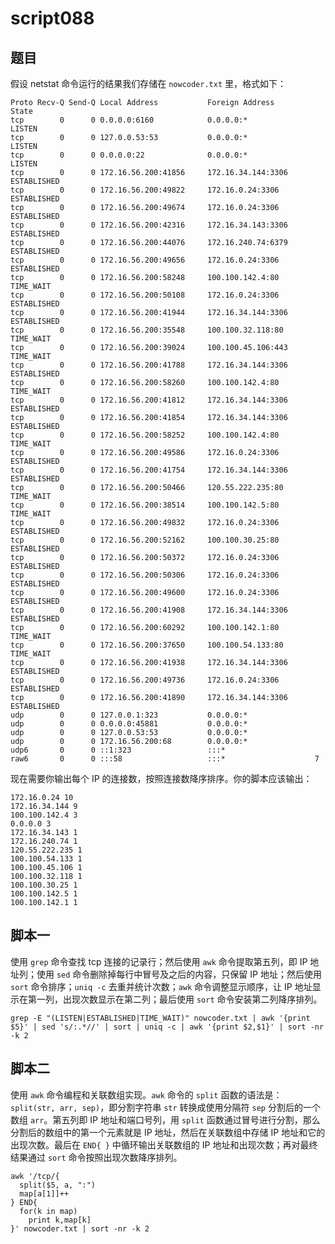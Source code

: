 # script088
## 题目

假设 netstat 命令运行的结果我们存储在 `nowcoder.txt` 里，格式如下：
```text
Proto Recv-Q Send-Q Local Address           Foreign Address         State
tcp        0      0 0.0.0.0:6160            0.0.0.0:*               LISTEN
tcp        0      0 127.0.0.53:53           0.0.0.0:*               LISTEN
tcp        0      0 0.0.0.0:22              0.0.0.0:*               LISTEN
tcp        0      0 172.16.56.200:41856     172.16.34.144:3306      ESTABLISHED
tcp        0      0 172.16.56.200:49822     172.16.0.24:3306        ESTABLISHED
tcp        0      0 172.16.56.200:49674     172.16.0.24:3306        ESTABLISHED
tcp        0      0 172.16.56.200:42316     172.16.34.143:3306      ESTABLISHED
tcp        0      0 172.16.56.200:44076     172.16.240.74:6379      ESTABLISHED
tcp        0      0 172.16.56.200:49656     172.16.0.24:3306        ESTABLISHED
tcp        0      0 172.16.56.200:58248     100.100.142.4:80        TIME_WAIT
tcp        0      0 172.16.56.200:50108     172.16.0.24:3306        ESTABLISHED
tcp        0      0 172.16.56.200:41944     172.16.34.144:3306      ESTABLISHED
tcp        0      0 172.16.56.200:35548     100.100.32.118:80       TIME_WAIT
tcp        0      0 172.16.56.200:39024     100.100.45.106:443      TIME_WAIT
tcp        0      0 172.16.56.200:41788     172.16.34.144:3306      ESTABLISHED
tcp        0      0 172.16.56.200:58260     100.100.142.4:80        TIME_WAIT
tcp        0      0 172.16.56.200:41812     172.16.34.144:3306      ESTABLISHED
tcp        0      0 172.16.56.200:41854     172.16.34.144:3306      ESTABLISHED
tcp        0      0 172.16.56.200:58252     100.100.142.4:80        TIME_WAIT
tcp        0      0 172.16.56.200:49586     172.16.0.24:3306        ESTABLISHED
tcp        0      0 172.16.56.200:41754     172.16.34.144:3306      ESTABLISHED
tcp        0      0 172.16.56.200:50466     120.55.222.235:80       TIME_WAIT
tcp        0      0 172.16.56.200:38514     100.100.142.5:80        TIME_WAIT
tcp        0      0 172.16.56.200:49832     172.16.0.24:3306        ESTABLISHED
tcp        0      0 172.16.56.200:52162     100.100.30.25:80        ESTABLISHED
tcp        0      0 172.16.56.200:50372     172.16.0.24:3306        ESTABLISHED
tcp        0      0 172.16.56.200:50306     172.16.0.24:3306        ESTABLISHED
tcp        0      0 172.16.56.200:49600     172.16.0.24:3306        ESTABLISHED
tcp        0      0 172.16.56.200:41908     172.16.34.144:3306      ESTABLISHED
tcp        0      0 172.16.56.200:60292     100.100.142.1:80        TIME_WAIT
tcp        0      0 172.16.56.200:37650     100.100.54.133:80       TIME_WAIT
tcp        0      0 172.16.56.200:41938     172.16.34.144:3306      ESTABLISHED
tcp        0      0 172.16.56.200:49736     172.16.0.24:3306        ESTABLISHED
tcp        0      0 172.16.56.200:41890     172.16.34.144:3306      ESTABLISHED
udp        0      0 127.0.0.1:323           0.0.0.0:*
udp        0      0 0.0.0.0:45881           0.0.0.0:*
udp        0      0 127.0.0.53:53           0.0.0.0:*
udp        0      0 172.16.56.200:68        0.0.0.0:*
udp6       0      0 ::1:323                 :::*
raw6       0      0 :::58                   :::*                    7
```


现在需要你输出每个 IP 的连接数，按照连接数降序排序。你的脚本应该输出：
```text
172.16.0.24 10
172.16.34.144 9
100.100.142.4 3
0.0.0.0 3
172.16.34.143 1
172.16.240.74 1
120.55.222.235 1
100.100.54.133 1
100.100.45.106 1
100.100.32.118 1
100.100.30.25 1
100.100.142.5 1
100.100.142.1 1
```





## 脚本一

使用 `grep` 命令查找 tcp 连接的记录行；然后使用 `awk` 命令提取第五列，即 IP 地址列；使用 `sed` 命令删除掉每行中冒号及之后的内容，只保留 IP 地址；然后使用 `sort` 命令排序；`uniq -c` 去重并统计次数；`awk` 命令调整显示顺序，让 IP 地址显示在第一列，出现次数显示在第二列；最后使用 `sort` 命令安装第二列降序排列。

```shell
grep -E "(LISTEN|ESTABLISHED|TIME_WAIT)" nowcoder.txt | awk '{print $5}' | sed 's/:.*//' | sort | uniq -c | awk '{print $2,$1}' | sort -nr -k 2
```





## 脚本二

使用 `awk` 命令编程和关联数组实现。`awk` 命令的 `split` 函数的语法是：`split(str, arr, sep)`，即分割字符串 `str` 转换成使用分隔符 `sep` 分割后的一个数组 `arr`。第五列即 IP 地址和端口号列，用 `split` 函数通过冒号进行分割，那么分割后的数组中的第一个元素就是 IP 地址，然后在关联数组中存储 IP 地址和它的出现次数。最后在 `END{ }` 中循环输出关联数组的 IP 地址和出现次数；再对最终结果通过 `sort` 命令按照出现次数降序排列。

```shell
awk '/tcp/{
  split($5, a, ":")
  map[a[1]]++
} END{
  for(k in map)
    print k,map[k]
}' nowcoder.txt | sort -nr -k 2
```